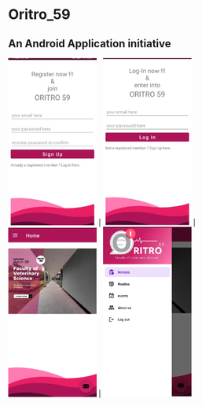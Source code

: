 # Oritro_59
## An Android Application initiative
<img src="SignUp.jpg" width="180"> | <img src="LogIn.jpg" width="180">  | <img src="Home.jpg" width="180"> | <img src="Navigation Drawer.jpg" width="180">
